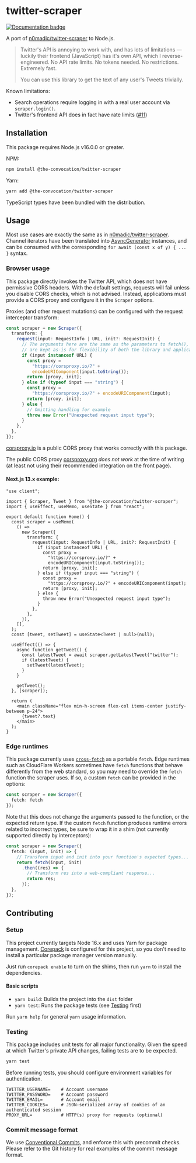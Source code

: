 # twitter-scraper
[![Documentation badge](https://img.shields.io/badge/docs-here-informational)](https://the-convocation.github.io/twitter-scraper/)

A port of [n0madic/twitter-scraper](https://github.com/n0madic/twitter-scraper) to Node.js.

> Twitter's API is annoying to work with, and has lots of limitations — luckily their frontend (JavaScript) has it's own API, which I reverse-engineered. No API rate limits. No tokens needed. No restrictions. Extremely fast.
>
> You can use this library to get the text of any user's Tweets trivially.

Known limitations:

* Search operations require logging in with a real user account via `scraper.login()`.
* Twitter's frontend API does in fact have rate limits ([#11](https://github.com/the-convocation/twitter-scraper/issues/11))

## Installation
This package requires Node.js v16.0.0 or greater.

NPM:
```sh
npm install @the-convocation/twitter-scraper
```

Yarn:
```sh
yarn add @the-convocation/twitter-scraper
```

TypeScript types have been bundled with the distribution.

## Usage
Most use cases are exactly the same as in [n0madic/twitter-scraper](https://github.com/n0madic/twitter-scraper).
Channel iterators have been translated into [AsyncGenerator](https://developer.mozilla.org/en-US/docs/Web/JavaScript/Reference/Global_Objects/AsyncGenerator)
instances, and can be consumed with the corresponding `for await (const x of y) { ... }` syntax.

### Browser usage
This package directly invokes the Twitter API, which does not have permissive CORS headers. With the default
settings, requests will fail unless you disable CORS checks, which is not advised. Instead, applications must
provide a CORS proxy and configure it in the `Scraper` options.

Proxies (and other request mutations) can be configured with the request interceptor transform:

```ts
const scraper = new Scraper({
  transform: {
    request(input: RequestInfo | URL, init?: RequestInit) {
      // The arguments here are the same as the parameters to fetch(), and
      // are kept as-is for flexibility of both the library and applications.
      if (input instanceof URL) {
        const proxy =
          "https://corsproxy.io/?" +
          encodeURIComponent(input.toString());
        return [proxy, init];
      } else if (typeof input === "string") {
        const proxy =
          "https://corsproxy.io/?" + encodeURIComponent(input);
        return [proxy, init];
      } else {
        // Omitting handling for example
        throw new Error("Unexpected request input type");
      }
    },
  },
});
```

[corsproxy.io](https://corsproxy.io) is a public CORS proxy that works correctly with this package.

The public CORS proxy [corsproxy.org](https://corsproxy.org) *does not work* at the time of writing (at least
not using their recommended integration on the front page).

#### Next.js 13.x example:
```tsx
"use client";

import { Scraper, Tweet } from "@the-convocation/twitter-scraper";
import { useEffect, useMemo, useState } from "react";

export default function Home() {
  const scraper = useMemo(
    () =>
      new Scraper({
        transform: {
          request(input: RequestInfo | URL, init?: RequestInit) {
            if (input instanceof URL) {
              const proxy =
                "https://corsproxy.io/?" +
                encodeURIComponent(input.toString());
              return [proxy, init];
            } else if (typeof input === "string") {
              const proxy =
                "https://corsproxy.io/?" + encodeURIComponent(input);
              return [proxy, init];
            } else {
              throw new Error("Unexpected request input type");
            }
          },
        },
      }),
    [],
  );
  const [tweet, setTweet] = useState<Tweet | null>(null);

  useEffect(() => {
    async function getTweet() {
      const latestTweet = await scraper.getLatestTweet("twitter");
      if (latestTweet) {
        setTweet(latestTweet);
      }
    }

    getTweet();
  }, [scraper]);

  return (
    <main className="flex min-h-screen flex-col items-center justify-between p-24">
      {tweet?.text}
    </main>
  );
}
```

### Edge runtimes
This package currently uses [`cross-fetch`](https://www.npmjs.com/package/cross-fetch) as a portable `fetch`.
Edge runtimes such as CloudFlare Workers sometimes have `fetch` functions that behave differently from the web
standard, so you may need to override the `fetch` function the scraper uses. If so, a custom `fetch` can be
provided in the options:

```ts
const scraper = new Scraper({
  fetch: fetch
});
```

Note that this does not change the arguments passed to the function, or the expected return type. If the custom
`fetch` function produces runtime errors related to incorrect types, be sure to wrap it in a shim (not currently
supported directly by interceptors):

```ts
const scraper = new Scraper({
  fetch: (input, init) => {
    // Transform input and init into your function's expected types...
    return fetch(input, init)
      .then((res) => {
        // Transform res into a web-compliant response...
        return res;
      });
  },
});
```

## Contributing

### Setup
This project currently targets Node 16.x and uses Yarn for package management. [Corepack](https://nodejs.org/dist/latest-v16.x/docs/api/corepack.html)
is configured for this project, so you don't need to install a particular package manager version manually.

Just run `corepack enable` to turn on the shims, then run `yarn` to install the dependencies.

#### Basic scripts
* `yarn build`: Builds the project into the `dist` folder
* `yarn test`: Runs the package tests (see [Testing](#testing) first)

Run `yarn help` for general `yarn` usage information.

### Testing
This package includes unit tests for all major functionality. Given the speed at which Twitter's private API
changes, failing tests are to be expected.

```sh
yarn test
```

Before running tests, you should configure environment variables for authentication.

```
TWITTER_USERNAME=    # Account username
TWITTER_PASSWORD=    # Account password
TWITTER_EMAIL=       # Account email
TWITTER_COOKIES=     # JSON-serialized array of cookies of an authenticated session
PROXY_URL=           # HTTP(s) proxy for requests (optional)
```

### Commit message format
We use [Conventional Commits](https://www.conventionalcommits.org), and enforce this with precommit checks.
Please refer to the Git history for real examples of the commit message format.
